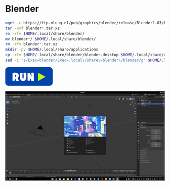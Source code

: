  # Blender
```bash
wget -c https://ftp.nluug.nl/pub/graphics/blender/release/Blender2.83/blender-2.83.0-linux64.tar.xz #update-link
tar -xvf blender*.tar.xz
rm -rfv $HOME/.local/share/blender/
mv blender*/ $HOME/.local/share/blender/
rm -rfv blender*.tar.xz
mkdir -pv $HOME/.local/share/applications
cp -rfv $HOME/.local/share/blender/blender.desktop $HOME/.local/share/applications/
sed -i "s/Exec=blender/Exec=.local\/share\/blender\/blender/g" $HOME/.local/share/applications/blender.desktop
```
[![bashrun](../images/bashrun.png)](br:blender)

![blender](../images/blender.png)